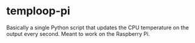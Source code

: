 # temploop-pi
Basically a single Python script that updates the CPU temperature on the output every second. Meant to work on the Raspberry Pi.
